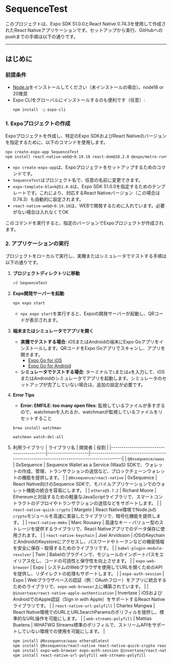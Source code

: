 # SequenceTest


このプロジェクトは、Expo SDK 51.0.0とReact Native 0.74.3を使用して作成されたReact Nativeアプリケーションです。セットアップから実行、GitHubへのpushまでの手順は以下の通りです。

---

## はじめに

### 前提条件
- [Node.js](https://nodejs.org/)をインストールしてください（未インストールの場合）。node18 or 20推奨
- Expo CLIをグローバルにインストールするのも便利です（任意）:
  ```bash
  npm install -g expo-cli
  ```

### 1. Expoプロジェクトの作成
Expoプロジェクトを作成し、特定のExpo SDKおよびReact Nativeのバージョンを指定するために、以下のコマンドを使用します。

```bash
npx create-expo-app SequenceTest
npm install react-native-web@~0.19.10 react-dom@18.2.0 @expo/metro-runtime@~3.2.3
```

- `npx create-expo-app`は、Expoプロジェクトをセットアップするためのコマンドです。
- `SequenceTest`はプロジェクト名で、任意の名前に変更できます。
- `expo-template-blank@51.0.0`は、Expo SDK 51.0.0を指定するためのテンプレートです。これにより、対応するReact Nativeバージョン（この場合は0.74.3）も自動的に設定されます。
- `react-native-web@~0.19.10`は、WEBで開発するために入れています。必要がない場合は入れなくてOK

このコマンドを実行すると、指定のバージョンでExpoプロジェクトが作成されます。

### 2. アプリケーションの実行
プロジェクトをローカルで実行し、実機またはシミュレータでテストする手順は以下の通りです。

1. **プロジェクトディレクトリに移動**
   ```bash
   cd SequenceTest
   ```

2. **Expo開発サーバーを起動**
   ```bash
   npx expo start
   ```

   - `npx expo start`を実行すると、Expoの開発サーバーが起動し、QRコードが表示されます。

3. **端末またはシミュレータでアプリを開く**
   - **実機でテストする場合**: iOSまたはAndroidの端末にExpo Goアプリをインストールします。QRコードをExpo Goアプリでスキャンし、アプリを開きます。
     - [Expo Go for iOS](https://apps.apple.com/app/expo-go/id982107779)
     - [Expo Go for Android](https://play.google.com/store/apps/details?id=host.exp.exponent)
   - **シミュレータでテストする場合**: ターミナルで`i`または`a`を入力して、iOSまたはAndroidのシミュレータでアプリを起動します。シミュレータのセットアップが完了していない場合は、追加の設定が必要です。

3. **Error Tips**
   - **Error: EMFILE: too many open files**: 監視しているファイルが多すぎるので、watchmanを入れるか、watchmanが監視しているファイルをリセットすること
   ```bash
   brew install watchman
   ```

   ```bash
   watchman watch-del-all 
   ```
4. 利用ライブラリ
   | ライブラリ名                             | 開発者             | 役割                                                                                     |
   |------------------------------------------|--------------------|------------------------------------------------------------------------------------------|
   | `@0xsequence/waas`                       | 0xSequence         | Sequence Wallet as a Service (WaaS) SDKで、ウォレットの作成、管理、トランザクションの送信など、ブロックチェーンウォレットの機能を提供します。 |
   | `@0xsequence/react-native`               | 0xSequence         | React Native向けのSequence SDKで、モバイルアプリケーションでのウォレット機能の統合を容易にします。 |
   | `ethers@5.7.2`                           | Richard Moore      | Ethereumと対話するための軽量なJavaScriptライブラリで、スマートコントラクトのデプロイやトランザクションの送信などをサポートします。 |
   | `react-native-quick-crypto`              | Margelo            | React Native環境でNode.jsの`crypto`モジュールを高速に実装したライブラリで、暗号化機能を提供します。 |
   | `react-native-mmkv`                      | Marc Rousavy       | 高速なキー・バリュー型のストレージを提供するライブラリで、React Nativeアプリでのデータ保存に使用されます。 |
   | `react-native-keychain`                  | Joel Arvidsson     | iOSのKeychainとAndroidのKeystoreにアクセスし、パスワードやトークンなどの機密情報を安全に保存・取得するためのライブラリです。 |
   | `babel-plugin-module-resolver`           | Twin               | Babelのプラグインで、モジュールのインポートパスをエイリアス化し、コードの可読性と保守性を向上させます。 |
   | `expo-web-browser`                       | Expo               | システムのWebブラウザを使用してURLを開くためのAPIを提供し、リダイレクトの処理もサポートします。 |
   | `expo-auth-session`                      | Expo               | Webブラウザベースの認証（例：OAuthフロー）をアプリに統合するためのライブラリで、`expo-web-browser`上に構築されています。 |
   | `@invertase/react-native-apple-authentication` | Invertase     | iOSおよびAndroidでのApple認証（Sign in with Apple）をサポートするReact Nativeライブラリです。 |
   | `react-native-url-polyfill`              | Charles Mangwa     | React Native環境でのURLとURLSearchParamsのポリフィルを提供し、標準的なURL操作を可能にします。 |
   | `web-streams-polyfill`                   | Mattias Buelens    | WHATWG Streams標準のポリフィルで、ストリームAPIをサポートしていない環境での使用を可能にします。 |


   ```bash
   npm install @0xsequence/waas ethers@latest
   npm install @0xsequence/react-native react-native-quick-crypto react-native-mmkv react-native-keychain babel-plugin-module-resolver
   npm install expo-web-browser expo-auth-session @invertase/react-native-apple-authentication
   npm install react-native-url-polyfill web-streams-polyfill     
   ```